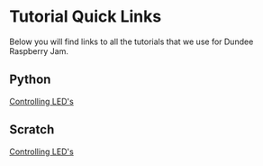 # Tutorial Quick Links

Below you will find links to all the tutorials that we use for Dundee Raspberry Jam.

## Python
[Controlling LED's](https://github.com/DundeeRJam/Resources/blob/master/EDUKIT1/LEDS/CONTROLLING_LEDS/PYTHON/Controlling_LEDS_Python.md)

## Scratch
[Controlling LED's](https://github.com/DundeeRJam/Resources/blob/master/EDUKIT1/LEDS/CONTROLLING_LEDS/SCRATCH/Controlling_LEDS_Scratch.md)
